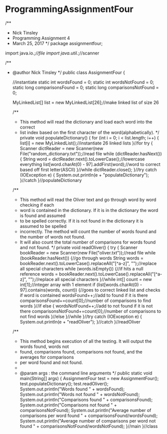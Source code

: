 # ProgrammingAssignmentFour
/**
 * Nick Tinsley
 * Programming Assignment 4
 * March 25, 2017
 */
package assignmentfour;

import java.io.*;//file
import java.util.*;//scanner

/** 
 * @author Nick Tinsley
 */
public class AssignmentFour {

    //instantiate 
    static int wordsFound = 0;
    static int wordsNotFound = 0;
    static long comparisonsFound = 0;
    static long comparisonsNotFound = 0;
    
    MyLinkedList[] list = new MyLinkedList[26];//make linked list of size 26

    /**
     * This method will read the dictionary and load each word into the correct
     * list index based on the first character of the word(alphabetically).
     */
    private void populateDictionary() {
        for (int i = 0; i < list.length; i++) {
            list[i] = new MyLinkedList<String>();//instantiate 26 linked lists
        }//for
        try {
            Scanner dictReader = new Scanner(new File("random_dictionary.txt"));//read file
            while (dictReader.hasNext()) {
                String word = dictReader.next().toLowerCase();//lowercase everything
                list[word.charAt(0) - 97].addFirst(word);//word to correct based off first letter(ASCII)
            }//while
            dictReader.close();
        }//try 
        catch (IOException e) {
            System.out.println(e + "populateDictionary");
        }//catch
    }//populateDictionary

    /**
     * This method will read the Oliver text and go through word by word checking if each
     * word is contained in the dictionary. If it is in the dictionary the word is found and assumed
     * to be spelled correctly. If it is not found in the dictionary it is assumed to be spelled 
     * incorrectly. The method will count the number of words found and the number of words not found.
     * It will also count the total number of comparisons for words found and not found.
     */
    private void readOliver() {
        try {
            Scanner bookReader = new Scanner(new File("oliver.txt"));//read file
            while (bookReader.hasNext()) {//go through words
                String words = bookReader.next().toLowerCase().replaceAll("[^a-z]", "");//replace all special characters
                while (words.isEmpty()) {//if hits a null reference 
                    words = bookReader.next().toLowerCase().replaceAll("[^a-z]", "");//replace all special characters
                }//while
                int[] count = new int[1];//integer array with 1 element
                    if (list[words.charAt(0) - 97].contains(words, count)) {//goes to correct linked list and checks if word is contained
                        wordsFound++;//add to found if it is there
                        comparisonsFound+=count[0];//number of comparisons to find words
                    }//if
                    else {
                        wordsNotFound++;//add to not found if it is not there
                        comparisonsNotFound+=count[0];//number of comparisons to not find words
                    }//else
            }//while
        }//try
        catch (IOException e) {
            System.out.println(e + "readOliver");
        }//catch
    }//readOliver

    /**
     * This method begins execution of all the testing. It will output the words found, words not
     * found, comparisons found, comparisons not found, and the averages for comparisons
     * per word found and not found.
     * 
     * @param args : the command line arguments
     */
    public static void main(String[] args) {
        AssignmentFour test = new AssignmentFour();
        test.populateDictionary();
        test.readOliver();
        System.out.println("Words found " + wordsFound);
        System.out.println("Words not found " + wordsNotFound);
        System.out.println("Comparisons found " + comparisonsFound);
        System.out.println("Comparisons not found " + comparisonsNotFound);
        System.out.println("Average number of comparisons per word found " + comparisonsFound/wordsFound);
        System.out.println("Average number of comparisons per word not found " + comparisonsNotFound/wordsNotFound);
    }//main
}//class

